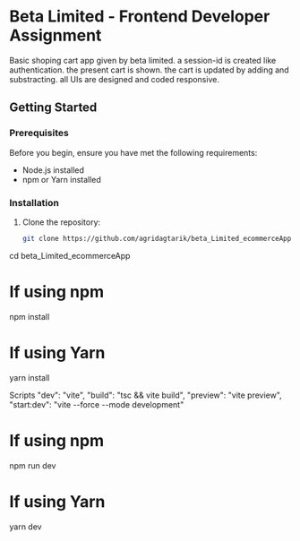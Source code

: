 # Beta Limited - Frontend Developer Assignment

Basic shoping cart app given by beta limited.
a session-id is created like authentication.
the present cart is shown.
the cart is updated by adding and substracting.
all UIs are designed and coded responsive.

## Getting Started

### Prerequisites

Before you begin, ensure you have met the following requirements:

- Node.js installed
- npm or Yarn installed

### Installation

1. Clone the repository:

   ```bash
   git clone https://github.com/agridagtarik/beta_Limited_ecommerceApp.git
   ```

cd beta_Limited_ecommerceApp

# If using npm

npm install

# If using Yarn

yarn install

Scripts
"dev": "vite",
"build": "tsc && vite build",
"preview": "vite preview",
"start:dev": "vite --force --mode development"

# If using npm

npm run dev

# If using Yarn

yarn dev
